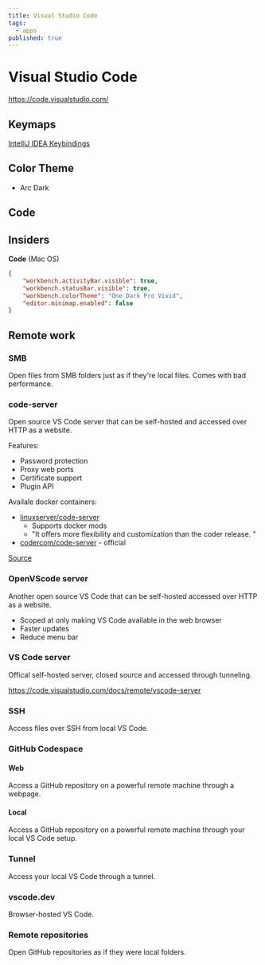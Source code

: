 ```yaml
---
title: Visual Studio Code
tags:
  - apps
published: true
---
```


# Visual Studio Code

https://code.visualstudio.com/

## Keymaps

[IntelliJ IDEA Keybindings](https://marketplace.visualstudio.com/items?itemName=k--kato.intellij-idea-keybindings)

## Color Theme

* Arc Dark

## Code


## Insiders

**Code** (Mac OS)
```json
{
    "workbench.activityBar.visible": true,
    "workbench.statusBar.visible": true,
    "workbench.colorTheme": "One Dark Pro Vivid",
    "editor.minimap.enabled": false
}
```



## Remote work

### SMB

Open files from SMB folders just as if they're local files. Comes with bad performance.

### code-server

Open source VS Code server that can be self-hosted and accessed over HTTP as a website. 

Features:
* Password protection
* Proxy web ports
* Certificate support
* Plugin API

Availale docker containers:
 * [linuxserver/code-server](https://hub.docker.com/r/linuxserver/code-server) 
 	* Supports docker mods
 	* "It offers more flexibility and customization than the coder release. "
 * [codercom/code-server](https://registry.hub.docker.com/r/codercom/code-server/) - official
 
[Source](https://coder.com/docs/code-server/latest/FAQ#whats-the-difference-between-code-server-and-openvscode-server)

### OpenVScode server

Another open source VS Code that can be self-hosted accessed over HTTP as a website.

* Scoped at only making VS Code available in the web browser
* Faster updates 
* Reduce menu bar

### VS Code server

Offical self-hosted server, closed source and accessed through tunneling. 

https://code.visualstudio.com/docs/remote/vscode-server



### SSH 

Access files over SSH from local VS Code.

### GitHub Codespace

#### Web

Access a GitHub repository on a powerful remote machine through a webpage.

#### Local

Access a GitHub repository on a powerful remote machine through your local VS Code setup.

### Tunnel 

Access your local VS Code through a tunnel. 


### vscode.dev

Browser-hosted VS Code.


### Remote repositories 

Open GitHub repositories as if they were local folders.